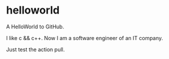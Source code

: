 # helloworld
A HelloWorld to GitHub.

I like c && c++. Now I am a software engineer of an IT company.

Just test the action pull.
